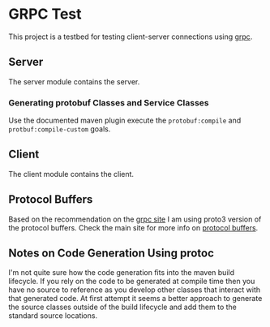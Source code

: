 # GRPC Test

This project is a testbed for testing client-server connections using [grpc][1].

## Server

The server module contains the server.

### Generating protobuf Classes and Service Classes

Use the documented maven plugin execute the `protobuf:compile` and
`protbuf:compile-custom` goals.

## Client

The client module contains the client.

## Protocol Buffers

Based on the recommendation on the [grpc site][2] I am using proto3 version
of the protocol buffers. Check the main site for more info on
[protocol buffers][3].

## Notes on Code Generation Using protoc

I'm not quite sure how the code generation fits into the maven build
lifecycle. If you rely on the code to be generated at compile time then
you have no source to reference as you develop other classes that
interact with that generated code. At first attempt it seems a better
approach to generate the source classes outside of the build lifecycle and
add them to the standard source locations.

[1]: https://grpc.io
[2]: https://grpc.io/docs/guides/index.html
[3]: https://developers.google.com/protocol-buffers/docs/overview